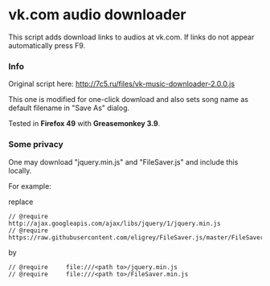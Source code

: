 # vk.com audio downloader

This script adds download links to audios at vk.com.
If links do not appear automatically press F9.

### Info

Original script here: http://7c5.ru/files/vk-music-downloader-2.0.0.js

This one is modified for one-click download and also sets song name as default filename in "Save As" dialog.

Tested in **Firefox 49** with **Greasemonkey 3.9**.

### Some privacy

One may download "jquery.min.js" and "FileSaver.js" and include this locally.

For example:

replace
```
// @require     http://ajax.googleapis.com/ajax/libs/jquery/1/jquery.min.js
// @require     https://raw.githubusercontent.com/eligrey/FileSaver.js/master/FileSaver.min.js
```
by
```
// @require     file:///<path to>/jquery.min.js
// @require     file:///<path to>/FileSaver.min.js
```
